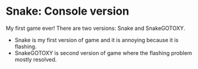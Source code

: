 # Snake: Console version

My first game ever!
There are two versions: Snake and SnakeGOTOXY. 
* Snake is my first version of game and it is annoying because it is flashing. 
* SnakeGOTOXY is second version of game where the flashing problem mostly resolved.
